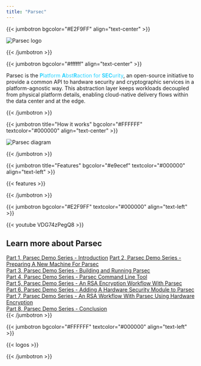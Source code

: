 ```yaml
---
title: "Parsec"
---
```


{{< jumbotron bgcolor="#E2F9FF" align="text-center" >}}

  <img src="/img/logos/parsec-stacked-color.svg" title="Parsec logo" class="main main-logo"/>

{{< /jumbotron >}}

{{< jumbotron bgcolor="#ffffff" align="text-center" >}}

  <span class="subtitle">Parsec is the <span style="color: #26D1FF" title="Stylized explanation of the name Parsec: the Platform Abstraction for Security" ><strong>P</strong>latform <strong>A</strong>bst<strong>R</strong>action for <strong>SEC</strong>urity</span>, an open-source initiative to provide a common API to hardware security and cryptographic services in a platform-agnostic way. This abstraction layer keeps workloads decoupled from physical platform details, enabling cloud-native delivery flows within the data center and at the edge.</span>

{{< /jumbotron >}}

{{< jumbotron title="How it works" bgcolor="#FFFFFF" textcolor="#000000" align="text-center" >}}

  <img src="/img/home/diagram.svg" title="Parsec diagram" class="main-diagram mt-5"/>

{{< /jumbotron >}}

{{< jumbotron title="Features" bgcolor="#e9ecef" textcolor="#000000" align="text-left" >}}

{{< features >}}

{{< /jumbotron >}}

{{< jumbotron bgcolor="#E2F9FF" textcolor="#000000" align="text-left" >}}
  <div class="row">
    <div class="col col-12 col-xl-6">
      {{< youtube VDG74zPegQ8 >}}
    </div>
    <div class="col col-12 col-xl-6">
      <h2 class="mt-0">Learn more about Parsec</h2>
      <a href="https://youtu.be/VDG74zPegQ8" target="_blank">Part 1, Parsec Demo Series - Introduction</a>
      <a href="https://youtu.be/bQBk3ScH89g" target="_blank">Part 2, Parsec Demo Series - Preparing A New Machine For Parsec</a> <br/>
      <a href="https://youtu.be/LkCWJ7ARqDU" target="_blank">Part 3, Parsec Demo Series - Building and Running Parsec</a> <br/>
      <a href="https://youtu.be/ido0CyUdMHM" target="_blank">Part 4, Parsec Demo Series - Parsec Command Line Tool</a> <br/>
      <a href="https://youtu.be/ows1-_dxZfw" target="_blank">Part 5, Parsec Demo Series - An RSA Encryption Workflow With Parsec</a> <br/>
      <a href="https://youtu.be/HvBx3Azg4lw" target="_blank">Part 6, Parsec Demo Series - Adding A Hardware Security Module to Parsec</a> <br/>
      <a href="https://youtu.be/_HjpkbfIzZw" target="_blank">Part 7, Parsec Demo Series - An RSA Workflow With Parsec Using Hardware Encryption</a> <br/>
      <a href="https://youtu.be/vRYR0313m0k" target="_blank">Part 8, Parsec Demo Series - Conclusion</a> <br/>
    </div>
  </div>
{{< /jumbotron >}}

{{< jumbotron bgcolor="#FFFFFF" textcolor="#000000" align="text-left" >}}

{{< logos >}}

{{< /jumbotron >}}
